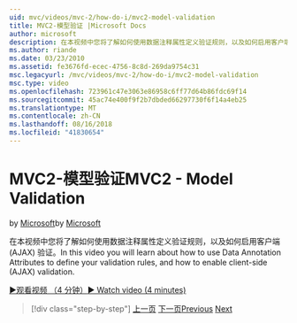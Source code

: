 ```yaml
---
uid: mvc/videos/mvc-2/how-do-i/mvc2-model-validation
title: MVC2-模型验证 |Microsoft Docs
author: microsoft
description: 在本视频中您将了解如何使用数据注释属性定义验证规则，以及如何启用客户端 (AJAX) 验证。
ms.author: riande
ms.date: 03/23/2010
ms.assetid: fe3676fd-ecec-4756-8c8d-269da9754c31
msc.legacyurl: /mvc/videos/mvc-2/how-do-i/mvc2-model-validation
msc.type: video
ms.openlocfilehash: 723961c47e3063e86958c6ff77d64b86fdc69f14
ms.sourcegitcommit: 45ac74e400f9f2b7dbded66297730f6f14a4eb25
ms.translationtype: MT
ms.contentlocale: zh-CN
ms.lasthandoff: 08/16/2018
ms.locfileid: "41830654"
---
```

<a name="mvc2---model-validation"></a><span data-ttu-id="bc92c-103">MVC2-模型验证</span><span class="sxs-lookup"><span data-stu-id="bc92c-103">MVC2 - Model Validation</span></span>
====================
<span data-ttu-id="bc92c-104">by [Microsoft](https://github.com/microsoft)</span><span class="sxs-lookup"><span data-stu-id="bc92c-104">by [Microsoft](https://github.com/microsoft)</span></span>

<span data-ttu-id="bc92c-105">在本视频中您将了解如何使用数据注释属性定义验证规则，以及如何启用客户端 (AJAX) 验证。</span><span class="sxs-lookup"><span data-stu-id="bc92c-105">In this video you will learn about how to use Data Annotation Attributes to define your validation rules, and how to enable client-side (AJAX) validation.</span></span>

[<span data-ttu-id="bc92c-106">&#9654;观看视频 （4 分钟）</span><span class="sxs-lookup"><span data-stu-id="bc92c-106">&#9654; Watch video (4 minutes)</span></span>](https://channel9.msdn.com/Blogs/ASP-NET-Site-Videos/mvc2-model-validation)

> [!div class="step-by-step"]
> <span data-ttu-id="bc92c-107">[上一页](mvc2-stronglytyped-helpers.md)
> [下一页](mvc2-template-customization.md)</span><span class="sxs-lookup"><span data-stu-id="bc92c-107">[Previous](mvc2-stronglytyped-helpers.md)
[Next](mvc2-template-customization.md)</span></span>
